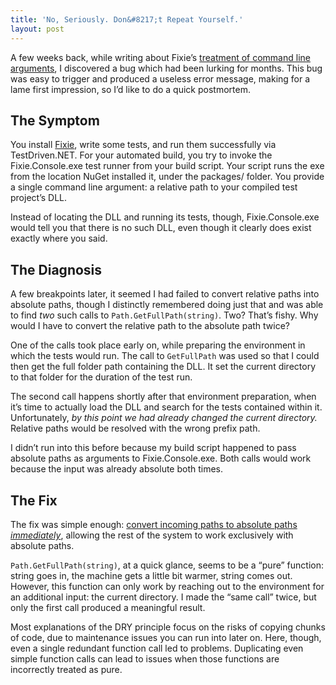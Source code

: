 ```yaml
---
title: 'No, Seriously. Don&#8217;t Repeat Yourself.'
layout: post
---
```

A few weeks back, while writing about Fixie&#8217;s [treatment of command line arguments](http://patrick.lioi.net/2013/07/12/by-your-command-line/), I discovered a bug which had been lurking for months. This bug was easy to trigger and produced a useless error message, making for a lame first impression, so I&#8217;d like to do a quick postmortem.

## The Symptom

You install [Fixie](https://www.nuget.org/packages/Fixie), write some tests, and run them successfully via TestDriven.NET. For your automated build, you try to invoke the Fixie.Console.exe test runner from your build script. Your script runs the exe from the location NuGet installed it, under the packages/ folder. You provide a single command line argument: a relative path to your compiled test project&#8217;s DLL.

Instead of locating the DLL and running its tests, though, Fixie.Console.exe would tell you that there is no such DLL, even though it clearly does exist exactly where you said.

## The Diagnosis

A few breakpoints later, it seemed I had failed to convert relative paths into absolute paths, though I distinctly remembered doing just that and was able to find _two_ such calls to `Path.GetFullPath(string)`. Two? That&#8217;s fishy. Why would I have to convert the relative path to the absolute path twice?

One of the calls took place early on, while preparing the environment in which the tests would run. The call to `GetFullPath` was used so that I could then get the full folder path containing the DLL. It set the current directory to that folder for the duration of the test run.

The second call happens shortly after that environment preparation, when it&#8217;s time to actually load the DLL and search for the tests contained within it. Unfortunately, _by this point we had already changed the current directory._ Relative paths would be resolved with the wrong prefix path.

I didn&#8217;t run into this before because my build script happened to pass absolute paths as arguments to Fixie.Console.exe. Both calls would work because the input was already absolute both times.

## The Fix

The fix was simple enough: [convert incoming paths to absolute paths _immediately_](https://github.com/fixie/fixie/commit/104c0c8dda724f6916c364b48b6fb0c17918859a), allowing the rest of the system to work exclusively with absolute paths.

`Path.GetFullPath(string)`, at a quick glance, seems to be a &#8220;pure&#8221; function: string goes in, the machine gets a little bit warmer, string comes out. However, this function can only work by reaching out to the environment for an additional input: the current directory. I made the &#8220;same call&#8221; twice, but only the first call produced a meaningful result.

Most explanations of the DRY principle focus on the risks of copying chunks of code, due to maintenance issues you can run into later on. Here, though, even a single redundant function call led to problems. Duplicating even simple function calls can lead to issues when those functions are incorrectly treated as pure.